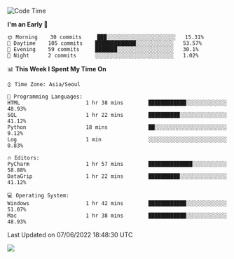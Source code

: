  <!--START_SECTION:waka-->
![Code Time](http://img.shields.io/badge/Code%20Time-221%20hrs%2054%20mins-blue)

**I'm an Early 🐤** 

```text
🌞 Morning    30 commits     ███░░░░░░░░░░░░░░░░░░░░░░   15.31% 
🌆 Daytime    105 commits    █████████████░░░░░░░░░░░░   53.57% 
🌃 Evening    59 commits     ███████░░░░░░░░░░░░░░░░░░   30.1% 
🌙 Night      2 commits      ░░░░░░░░░░░░░░░░░░░░░░░░░   1.02%

```


📊 **This Week I Spent My Time On** 

```text
⌚︎ Time Zone: Asia/Seoul

💬 Programming Languages: 
HTML                     1 hr 38 mins        ████████████░░░░░░░░░░░░░   48.93% 
SQL                      1 hr 22 mins        ██████████░░░░░░░░░░░░░░░   41.12% 
Python                   18 mins             ██░░░░░░░░░░░░░░░░░░░░░░░   9.12% 
Log                      1 min               ░░░░░░░░░░░░░░░░░░░░░░░░░   0.83%

🔥 Editors: 
PyCharm                  1 hr 57 mins        ██████████████░░░░░░░░░░░   58.88% 
DataGrip                 1 hr 22 mins        ██████████░░░░░░░░░░░░░░░   41.12%

💻 Operating System: 
Windows                  1 hr 42 mins        ████████████░░░░░░░░░░░░░   51.07% 
Mac                      1 hr 38 mins        ████████████░░░░░░░░░░░░░   48.93%

```


 Last Updated on 07/06/2022 18:48:30 UTC
<!--END_SECTION:waka-->

<a href="https://opgc.me/#/users/tnlvof" target="_blank"><img src="https://api.opgc.me/githubs/users/tnlvof/tag/?theme=basic" /></a>
